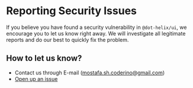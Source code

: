 # Reporting Security Issues

If you believe you have found a security vulnerability in `@dot-helix/ui`, we encourage you to let us know right away. We will investigate all legitimate reports and do our best to quickly fix the problem.

## How to let us know?

- Contact us through E-mail (mostafa.sh.coderino@gmail.com)
- [Open up an issue](https://github.com/dot-helix/dot-helix-ui/issues/new?assignees=mimshins&labels=security&projects=&template=bug_report.md&title=)
